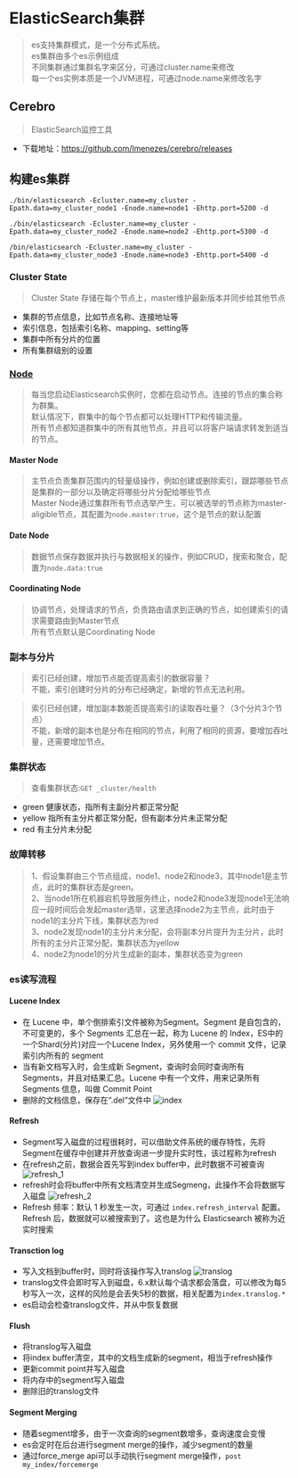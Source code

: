 # ElasticSearch集群

> es支持集群模式，是一个分布式系统。  
es集群由多个es示例组成  
不同集群通过集群名字来区分，可通过cluster.name来修改  
每一个es实例本质是一个JVM进程，可通过node.name来修改名字

## Cerebro
> ElasticSearch监控工具
- 下载地址：https://github.com/lmenezes/cerebro/releases

## 构建es集群

```
./bin/elasticsearch -Ecluster.name=my_cluster -Epath.data=my_cluster_node1 -Enode.name=node1 -Ehttp.port=5200 -d

./bin/elasticsearch -Ecluster.name=my_cluster -Epath.data=my_cluster_node2 -Enode.name=node2 -Ehttp.port=5300 -d

/bin/elasticsearch -Ecluster.name=my_cluster -Epath.data=my_cluster_node3 -Enode.name=node3 -Ehttp.port=5400 -d
```

### Cluster State
> Cluster State 存储在每个节点上，master维护最新版本并同步给其他节点
- 集群的节点信息，比如节点名称、连接地址等
- 索引信息，包括索引名称、mapping、setting等
- 集群中所有分片的位置
- 所有集群级别的设置

### [Node](https://www.elastic.co/guide/en/elasticsearch/reference/current/modules-node.html)
> 每当您启动Elasticsearch实例时，您都在启动节点。连接的节点的集合称为群集。  
默认情况下，群集中的每个节点都可以处理HTTP和传输流量。  
所有节点都知道群集中的所有其他节点，并且可以将客户端请求转发到适当的节点。

#### Master Node
> 主节点负责集群范围内的轻量级操作，例如创建或删除索引，跟踪哪些节点是集群的一部分以及确定将哪些分片分配给哪些节点  
Master Node通过集群所有节点选举产生，可以被选举的节点称为master-aligible节点，其配置为`node.master:true`，这个是节点的默认配置

#### Date Node
> 数据节点保存数据并执行与数据相关的操作，例如CRUD，搜索和聚合，配置为`node.data:true`

#### Coordinating Node
> 协调节点，处理请求的节点，负责路由请求到正确的节点，如创建索引的请求需要路由到Master节点  
所有节点默认是Coordinating Node  


### 副本与分片
>索引已经创建，增加节点能否提高索引的数据容量？  
不能，索引创建时分片的分布已经确定，新增的节点无法利用。

>索引已经创建，增加副本数能否提高索引的读取吞吐量？（3个分片3个节点）  
不能，新增的副本也是分布在相同的节点，利用了相同的资源，要增加吞吐量，还需要增加节点。

### 集群状态
> 查看集群状态:`GET _cluster/health`
- green 健康状态，指所有主副分片都正常分配
- yellow 指所有主分片都正常分配，但有副本分片未正常分配
- red 有主分片未分配

### 故障转移
> 1、假设集群由三个节点组成，node1、node2和node3，其中node1是主节点，此时的集群状态是green。  
2、当node1所在机器宕机导致服务终止，node2和node3发现node1无法响应一段时间后会发起master选举，这里选择node2为主节点，此时由于node1的主分片下线，集群状态为red  
3、node2发现node1的主分片未分配，会将副本分片提升为主分片，此时所有的主分片正常分配，集群状态为yellow  
4、node2为node1的分片生成新的副本，集群状态变为green

### es读写流程
#### Lucene Index
- 在 Lucene 中，单个倒排索引⽂件被称为Segment。Segment 是⾃包含的，不可变更的，多个 Segments 汇总在⼀起，称为 Lucene 的 Index，ES中的一个Shard(分片)对应一个Lucene Index，另外使用一个 commit 文件，记录索引内所有的 segment  
- 当有新文档写⼊时，会生成新 Segment，查询时会同时查询所有 Segments，并且对结果汇总。Lucene 中有⼀个⽂件，用来记录所有 Segments 信息，叫做 Commit Point  
- 删除的⽂档信息，保存在“.del”文件中
![index](image/index.png)

#### Refresh
- Segment写入磁盘的过程很耗时，可以借助文件系统的缓存特性，先将Segment在缓存中创建并开放查询进一步提升实时性，该过程称为refresh
- 在refresh之前，数据会首先写到index buffer中，此时数据不可被查询
![refresh_1](image/refresh_1.png)
- refresh时会将buffer中所有文档清空并生成Segmeng，此操作不会将数据写入磁盘
![refresh_2](image/refresh_2.png)
- Refresh 频率：默认 1 秒发生⼀次，可通过 `index.refresh_interval` 配置。Refresh 后，数据就可以被搜索到了。这也是为什么 Elasticsearch 被称为近实时搜索

#### Transction log
- 写入文档到buffer时，同时将该操作写入translog
![translog](image/translog.png)
- translog文件会即时写入到磁盘，6.x默认每个请求都会落盘，可以修改为每5秒写入一次，这样的风险是会丢失5秒的数据，相关配置为`index.translog.*`
- es启动会检查translog文件，并从中恢复数据

#### Flush
- 将translog写入磁盘
- 将index buffer清空，其中的文档生成新的segment，相当于refresh操作
- 更新commit point并写入磁盘
- 将内存中的segment写入磁盘
- 删除旧的translog文件

#### Segment Merging
- 随着segment增多，由于一次查询的segment数增多，查询速度会变慢
- es会定时在后台进行segment merge的操作，减少segment的数量
- 通过force_merge api可以手动执行segment merge操作，`post my_index/forcemerge`